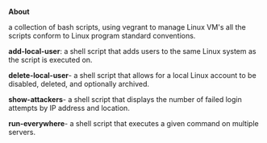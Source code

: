 **About**

a collection of bash scripts, using vegrant to manage Linux VM's
all the scripts conform to Linux program standard conventions.

**add-local-user**:
a shell script that adds users to the same Linux system as the
script is executed on.

**delete-local-user**-
a shell script that allows for a local Linux account to be
disabled, deleted, and optionally archived.

**show-attackers**-
a shell script that displays the number of failed login attempts
by IP address and location.

**run-everywhere**-
a shell script that executes a given command on multiple
servers.
